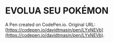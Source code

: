 # EVOLUA SEU POKÉMON

A Pen created on CodePen.io. Original URL: [https://codepen.io/davidtmasin/pen/LYxNEVb](https://codepen.io/davidtmasin/pen/LYxNEVb).


